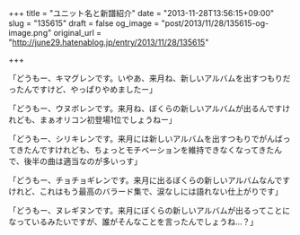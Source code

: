+++
title = "ユニット名と新譜紹介"
date = "2013-11-28T13:56:15+09:00"
slug = "135615"
draft = false
og_image = "post/2013/11/28/135615-og-image.png"
original_url = "http://june29.hatenablog.jp/entry/2013/11/28/135615"

+++

<p>「どうもー、キマグレンです。いやあ、来月ね、新しいアルバムを出すつもりだったんですけど、やっぱりやめましたー」</p>
<p>「どうもー、ウヌボレンです。来月ね、ぼくらの新しいアルバムが出るんですけれども、まぁオリコン初登場1位でしょうねー」</p>
<p>「どうもー、シリキレンです。来月には新しいアルバムを出すつもりでがんばってきたんですけれども、ちょっとモチベーションを維持できなくなってきたんで、後半の曲は適当なのが多いっす」</p>
<p>「どうもー、チョチョギレンです。来月に出るぼくらの新しいアルバムなんですけれど、これはもう最高のバラード集で、涙なしには語れない仕上がりです」</p>
<p>「どうもー、ヌレギヌンです。来月にぼくらの新しいアルバムが出るってことになっているみたいですが、誰がそんなことを言ったんでしょうね…？」</p>